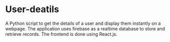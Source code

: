 # User-deatils
A Python script to get the details of a user and display them instantly on a webpage. The application uses firebase as a realtime database to store and retrieve records. The frontend is done using React.js. 
